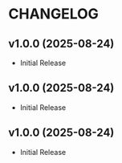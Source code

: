 # CHANGELOG

<!-- version list -->

## v1.0.0 (2025-08-24)

- Initial Release

## v1.0.0 (2025-08-24)

- Initial Release

## v1.0.0 (2025-08-24)

- Initial Release
